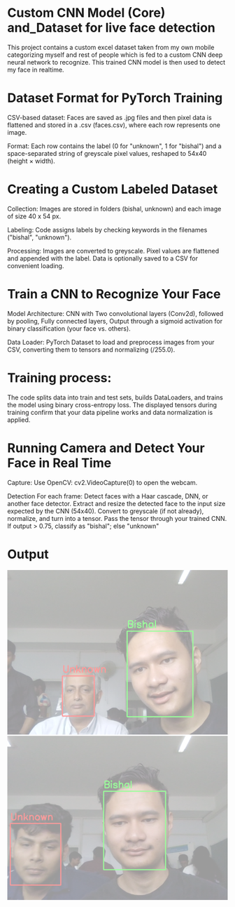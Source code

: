 # Custom CNN Model (Core) and_Dataset for live face detection

This project contains a custom excel dataset taken from my own mobile categorizing myself and rest of people which is fed to a custom CNN deep neural network to recognize. This trained CNN model is then used to detect my face in realtime.

# Dataset Format for PyTorch Training
CSV-based dataset: Faces are saved as .jpg files and then pixel data is flattened and stored in a .csv (faces.csv), where each row represents one image.

Format: Each row contains the label (0 for "unknown", 1 for "bishal") and a space-separated string of greyscale pixel values, reshaped to 54x40 (height × width).

# Creating a Custom Labeled Dataset
Collection: Images are stored in folders (bishal, unknown) and each image of size 40 x 54 px.

Labeling: Code assigns labels by checking keywords in the filenames ("bishal", "unknown").

Processing: Images are converted to greyscale. Pixel values are flattened and appended with the label. Data is optionally saved to a CSV for convenient loading.

# Train a CNN to Recognize Your Face

Model Architecture:
CNN with Two convolutional layers (Conv2d), followed by pooling, Fully connected layers, Output through a sigmoid activation for binary classification (your face vs. others).

Data Loader: PyTorch Dataset to load and preprocess images from your CSV, converting them to tensors and normalizing (/255.0).

# Training process:
The code splits data into train and test sets, builds DataLoaders, and trains the model using binary cross-entropy loss. The displayed tensors during training confirm that your data pipeline works and data normalization is applied.

# Running Camera and Detect Your Face in Real Time

Capture: Use OpenCV: cv2.VideoCapture(0) to open the webcam.

Detection For each frame: Detect faces with a Haar cascade, DNN, or another face detector. Extract and resize the detected face to the input size expected by the CNN (54x40). Convert to greyscale (if not already), normalize, and turn into a tensor. Pass the tensor through your trained CNN. If output > 0.75, classify as "bishal"; else "unknown"

# Output
![<img src="output_preview/output_sample.png" alt="Actual Output" width="600" height="300"/>](output_preview/output_sample.png)
![<img src="iutput_preview/output_sample_2.png" alt="Actual Output" width="600" height="300"/>](output_preview/output_sample_2.png)
